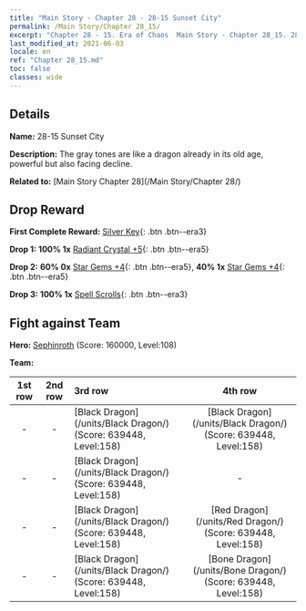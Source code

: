 ```yaml
---
title: "Main Story - Chapter 28 - 28-15 Sunset City"
permalink: /Main Story/Chapter 28_15/
excerpt: "Chapter 28 - 15. Era of Chaos  Main Story - Chapter 28_15. 28-15 Sunset City"
last_modified_at: 2021-06-03
locale: en
ref: "Chapter 28_15.md"
toc: false
classes: wide
---
```


## Details

 **Name:** 28-15 Sunset City

 **Description:** The gray tones are like a dragon already in its old age, powerful but also facing decline.

 **Related to:** [Main Story Chapter 28](/Main Story/Chapter 28/)

## Drop Reward

 **First Complete Reward:** [Silver Key](/Items/con_693/){: .btn .btn--era3}

 **Drop 1:** **100% 1x** [Radiant Crystal +5](/Items/mat_101/){: .btn .btn--era5}

 **Drop 2:** **60% 0x** [Star Gems +4](/Items/mat_93/){: .btn .btn--era5}, **40% 1x** [Star Gems +4](/Items/mat_93/){: .btn .btn--era5}

 **Drop 3:** **100% 1x** [Spell Scrolls](/Items/con_694/){: .btn .btn--era3}


## Fight against Team
 **Hero:** [Sephinroth](/heroes/Sephinroth/) (Score: 160000, Level:108)

 **Team:**


  | 1st row | 2nd row | 3rd row | 4th row |
  |:----:|:----:|:----|:----:|
  | - | - | [Black Dragon](/units/Black Dragon/) (Score: 639448, Level:158)  | [Black Dragon](/units/Black Dragon/) (Score: 639448, Level:158)  |
  | - | - | [Black Dragon](/units/Black Dragon/) (Score: 639448, Level:158)  | - |
  | - | - | [Black Dragon](/units/Black Dragon/) (Score: 639448, Level:158)  | [Red Dragon](/units/Red Dragon/) (Score: 639448, Level:158)  |
  | - | - | [Black Dragon](/units/Black Dragon/) (Score: 639448, Level:158)  | [Bone Dragon](/units/Bone Dragon/) (Score: 639448, Level:158)  |


